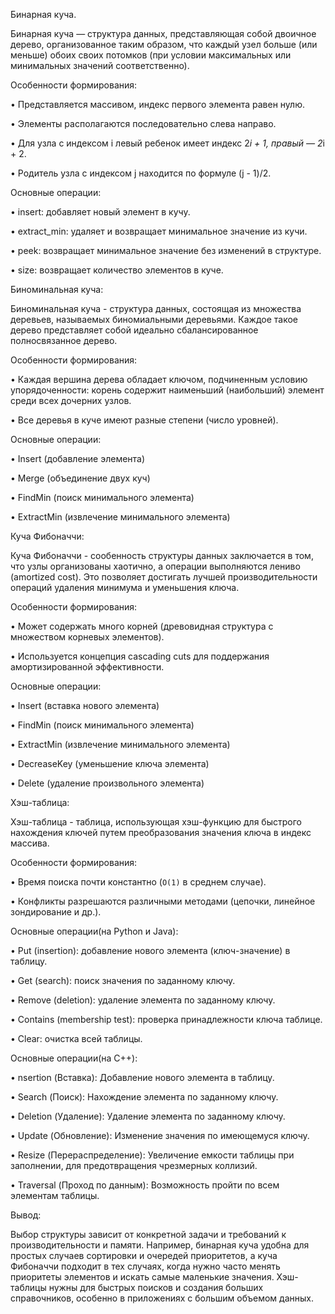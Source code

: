 Бинарная куча.

Бинарная куча — структура данных, представляющая собой двоичное дерево, организованное таким образом, что каждый узел больше (или меньше) обоих своих потомков (при условии максимальных или минимальных значений соответственно).

Особенности формирования:

•	Представляется массивом, индекс первого элемента равен нулю.

•	Элементы располагаются последовательно слева направо.

•	Для узла с индексом i левый ребенок имеет индекс 2*i + 1, правый — 2*i + 2.

•	Родитель узла с индексом j находится по формуле (j - 1)/2.

Основные операции:

•	insert: добавляет новый элемент в кучу.

•	extract_min: удаляет и возвращает минимальное значение из кучи.

•	peek: возвращает минимальное значение без изменений в структуре.

•	size: возвращает количество элементов в куче.

Биноминальная куча:

Биноминальная куча - структура данных, состоящая из множества деревьев, называемых биномиальными деревьями. Каждое такое дерево представляет собой идеально сбалансированное полносвязанное дерево.

Особенности формирования:

•	Каждая вершина дерева обладает ключом, подчиненным условию упорядоченности: корень содержит наименьший (наибольший) элемент среди всех дочерних узлов.

•	Все деревья в куче имеют разные степени (число уровней).

Основные операции:

•	Insert (добавление элемента)

•	Merge (объединение двух куч)

•	FindMin (поиск минимального элемента)

•	ExtractMin (извлечение минимального элемента)

Куча Фибоначчи:

Куча Фибоначчи - сообенность структуры данных заключается в том, что узлы организованы хаотично, а операции выполняются лениво (amortized cost). Это позволяет достигать лучшей производительности операций удаления минимума и уменьшения ключа.

Особенности формирования:

•	Может содержать много корней (древовидная структура с множеством корневых элементов).

•	Используется концепция cascading cuts для поддержания амортизированной эффективности.

Основные операции:

•	Insert (вставка нового элемента)

•	FindMin (поиск минимального элемента)

•	ExtractMin (извлечение минимального элемента)

•	DecreaseKey (уменьшение ключа элемента)

•	Delete (удаление произвольного элемента)

Хэш-таблица:

Хэш-таблица - таблица, использующая хэш-функцию для быстрого нахождения ключей путем преобразования значения ключа в индекс массива.

Особенности формирования:

•	Время поиска почти константно (`O(1)` в среднем случае).

•	Конфликты разрешаются различными методами (цепочки, линейное зондирование и др.).

Основные операции(на Python и Java):

•	Put (insertion): добавление нового элемента (ключ-значение) в таблицу.

•	Get (search): поиск значения по заданному ключу.

•	Remove (deletion): удаление элемента по заданному ключу.

•	Contains (membership test): проверка принадлежности ключа таблице.

•	Clear: очистка всей таблицы.

Основные операции(на C++):

•	nsertion (Вставка): Добавление нового элемента в таблицу.

•	Search (Поиск): Нахождение элемента по заданному ключу.

•	Deletion (Удаление): Удаление элемента по заданному ключу.

•	Update (Обновление): Изменение значения по имеющемуся ключу.

•	Resize (Перераспределение): Увеличение емкости таблицы при заполнении, для предотвращения чрезмерных коллизий.

•	Traversal (Проход по данным): Возможность пройти по всем элементам таблицы.

Вывод:

Выбор структуры зависит от конкретной задачи и требований к производительности и памяти. Например, бинарная куча удобна для простых случаев сортировки и очередей приоритетов, а куча Фибоначчи подходит в тех случаях, когда нужно часто менять приоритеты элементов и искать самые маленькие значения. Хэш-таблицы нужны для быстрых поисков и создания больших справочников, особенно в приложениях с большим объемом данных.
